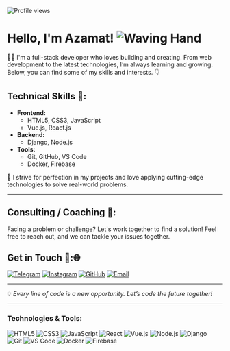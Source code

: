 ![Profile views](https://komarev.com/ghpvc/?username=AzamatGofurov&color=blue)


# Hello, I'm Azamat!    ![Waving Hand](https://media.giphy.com/media/hvRJCLFzcasrR4ia7z/giphy.gif)


👨‍💻 I'm a full-stack developer who loves building and creating. From web development to the latest technologies, I’m always learning and growing. Below, you can find some of my skills and interests. 👇

## Technical Skills 🚀:

- **Frontend:**
  - HTML5, CSS3, JavaScript
  - Vue.js, React.js
- **Backend:**
  - Django, Node.js
- **Tools:**
  - Git, GitHub, VS Code
  - Docker, Firebase

🌟 I strive for perfection in my projects and love applying cutting-edge technologies to solve real-world problems.

--------

## Consulting / Coaching 💼:
Facing a problem or challenge? Let's work together to find a solution! Feel free to reach out, and we can tackle your issues together.

## Get in Touch 💬:🌐

[![Telegram](https://img.shields.io/badge/Telegram-2CA5E0?style=for-the-badge&logo=telegram&logoColor=white)](https://t.me/gofurov777)
[![Instagram](https://img.shields.io/badge/Instagram-E4405F?style=for-the-badge&logo=instagram&logoColor=white)](https://www.instagram.com/aza_life_style?igsh=MWU2NWxtOXpoMXZhMw==)
[![GitHub](https://img.shields.io/badge/GitHub-181717?style=for-the-badge&logo=github&logoColor=white)](https://github.com/AzamatGofurov)
[![Email](https://img.shields.io/badge/Email-D14836?style=for-the-badge&logo=gmail&logoColor=white)](mailto:azatrader77@gmail.com)


------

💡 *Every line of code is a new opportunity. Let’s code the future together!*

------

### Technologies & Tools:

![HTML5](https://img.shields.io/badge/HTML5-%23E34F26.svg?style=for-the-badge&logo=html5&logoColor=white)
![CSS3](https://img.shields.io/badge/CSS3-%231572B6.svg?style=for-the-badge&logo=css3&logoColor=white)
![JavaScript](https://img.shields.io/badge/JavaScript-%23F7DF1E.svg?style=for-the-badge&logo=javascript&logoColor=black)
![React](https://img.shields.io/badge/React-%2361DAFB.svg?style=for-the-badge&logo=react&logoColor=black)
![Vue.js](https://img.shields.io/badge/Vue.js-%234FC08D.svg?style=for-the-badge&logo=vue-dot-js&logoColor=white)
![Node.js](https://img.shields.io/badge/Node.js-%23339933.svg?style=for-the-badge&logo=node-dot-js&logoColor=white)
![Django](https://img.shields.io/badge/Django-%23092E20.svg?style=for-the-badge&logo=django&logoColor=white)
![Git](https://img.shields.io/badge/Git-%23F05032.svg?style=for-the-badge&logo=git&logoColor=white)
![VS Code](https://img.shields.io/badge/VS%20Code-%23007ACC.svg?style=for-the-badge&logo=visual-studio-code&logoColor=white)
![Docker](https://img.shields.io/badge/Docker-%232496ED.svg?style=for-the-badge&logo=docker&logoColor=white)
![Firebase](https://img.shields.io/badge/Firebase-%23FFCA28.svg?style=for-the-badge&logo=firebase&logoColor=black)
